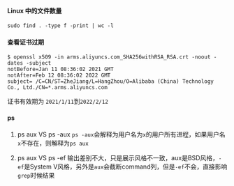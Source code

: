 #### Linux 中的文件数量
```
sudo find . -type f -print | wc -l
```

#### 查看证书过期
```
$ openssl x509 -in arms.aliyuncs.com_SHA256withRSA_RSA.crt -noout -dates -subject
notBefore=Jan 11 08:36:02 2021 GMT
notAfter=Feb 12 08:36:02 2022 GMT
subject= /C=CN/ST=ZheJiang/L=HangZhou/O=Alibaba (China) Technology Co., Ltd./CN=*.arms.aliyuncs.com
```
证书有效期为 `2021/1/11`到`2022/2/12`

#### ps
1. ps aux VS ps -aux
`ps -aux`会解释为用户名为`x`的用户所有进程，如果用户名`x`不存在，则解释为`ps aux`

2. ps aux VS ps -ef
输出差别不大，只是展示风格不一致，aux是BSD风格，`-ef`是System V风格，另外是`aux`会截断command列，但是`-ef`不会，直接影响`grep`时候结果